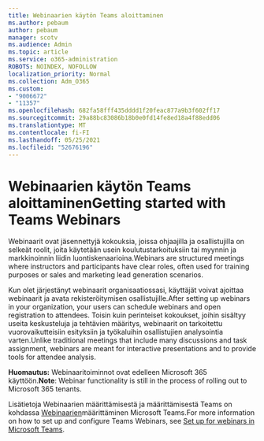 ```yaml
---
title: Webinaarien käytön Teams aloittaminen
ms.author: pebaum
author: pebaum
manager: scotv
ms.audience: Admin
ms.topic: article
ms.service: o365-administration
ROBOTS: NOINDEX, NOFOLLOW
localization_priority: Normal
ms.collection: Adm_O365
ms.custom:
- "9006672"
- "11357"
ms.openlocfilehash: 682fa58fff435dddd1f20feac877a9b3f602ff17
ms.sourcegitcommit: 29a88bc83086b18b0e0fd14fe8ed18a4f88edd06
ms.translationtype: MT
ms.contentlocale: fi-FI
ms.lasthandoff: 05/25/2021
ms.locfileid: "52676196"
---
```

# <a name="getting-started-with-teams-webinars"></a><span data-ttu-id="626e5-102">Webinaarien käytön Teams aloittaminen</span><span class="sxs-lookup"><span data-stu-id="626e5-102">Getting started with Teams Webinars</span></span>

<span data-ttu-id="626e5-103">Webinaarit ovat jäsennettyjä kokouksia, joissa ohjaajilla ja osallistujilla on selkeät roolit, joita käytetään usein koulutustarkoituksiin tai myynnin ja markkinoinnin liidin luontiskenaarioina.</span><span class="sxs-lookup"><span data-stu-id="626e5-103">Webinars are structured meetings where instructors and participants have clear roles, often used for training purposes or sales and marketing lead generation scenarios.</span></span>

<span data-ttu-id="626e5-104">Kun olet järjestänyt webinaarit organisaatiossasi, käyttäjät voivat ajoittaa webinaarit ja avata rekisteröitymisen osallistujille.</span><span class="sxs-lookup"><span data-stu-id="626e5-104">After setting up webinars in your organization, your users can schedule webinars and open registration to attendees.</span></span> <span data-ttu-id="626e5-105">Toisin kuin perinteiset kokoukset, joihin sisältyy useita keskusteluja ja tehtävien määritys, webinaarit on tarkoitettu vuorovaikutteisiin esityksiin ja työkaluihin osallistujien analysointia varten.</span><span class="sxs-lookup"><span data-stu-id="626e5-105">Unlike traditional meetings that include many discussions and task assignment, webinars are meant for interactive presentations and to provide tools for attendee analysis.</span></span>

<span data-ttu-id="626e5-106">**Huomautus:** Webinaaritoiminnot ovat edelleen Microsoft 365 käyttöön.</span><span class="sxs-lookup"><span data-stu-id="626e5-106">**Note**: Webinar functionality is still in the process of rolling out to Microsoft 365 tenants.</span></span> 

<span data-ttu-id="626e5-107">Lisätietoja Webinaarien määrittämisestä ja määrittämisestä Teams on kohdassa [Webinaarien](/microsoftteams/set-up-webinars)määrittäminen Microsoft Teams.</span><span class="sxs-lookup"><span data-stu-id="626e5-107">For more information on how to set up and configure Teams Webinars, see [Set up for webinars in Microsoft Teams](/microsoftteams/set-up-webinars).</span></span>